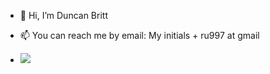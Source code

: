 - 👋 Hi, I’m Duncan Britt

- 📫 You can reach me by email: My initials + ru997 at gmail

- <a href="https://www.codewars.com/users/Duncan-Britt"><img src="https://www.codewars.com/users/Duncan-Britt/badges/small"></a>

<!---
Duncan-Britt/Duncan-Britt is a ✨ special ✨ repository because its `README.md` (this file) appears on your GitHub profile.
You can click the Preview link to take a look at your changes.
--->

